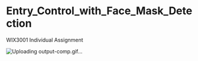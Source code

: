 # Entry_Control_with_Face_Mask_Detection

WIX3001 Individual Assignment

![Uploading output-comp.gif…]()



